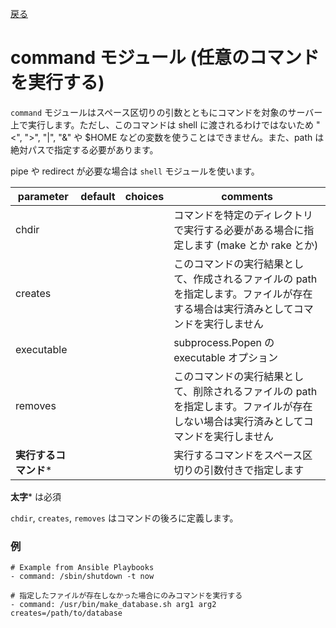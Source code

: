 [戻る](ansible-note)

# command モジュール (任意のコマンドを実行する)

`command` モジュールはスペース区切りの引数とともにコマンドを対象のサーバー上で実行します。ただし、このコマンドは shell に渡されるわけではないため "<", ">", "|", "&" や $HOME などの変数を使うことはできません。また、path は絶対パスで指定する必要があります。

pipe や redirect が必要な場合は `shell` モジュールを使います。

parameter | default | choices | comments
----------|---------|---------|----------
chdir | | | コマンドを特定のディレクトリで実行する必要がある場合に指定します (make とか rake とか)
creates | | | このコマンドの実行結果として、作成されるファイルの path を指定します。ファイルが存在する場合は実行済みとしてコマンドを実行しません
executable | | | subprocess.Popen の executable オプション
removes | | | このコマンドの実行結果として、削除されるファイルの path を指定します。ファイルが存在しない場合は実行済みとしてコマンドを実行しません
**実行するコマンド*** | | | 実行するコマンドをスペース区切りの引数付きで指定します

**太字*** は必須

`chdir`, `creates`, `removes` はコマンドの後ろに定義します。

### 例

```
# Example from Ansible Playbooks
- command: /sbin/shutdown -t now

# 指定したファイルが存在しなかった場合にのみコマンドを実行する
- command: /usr/bin/make_database.sh arg1 arg2 creates=/path/to/database
```
